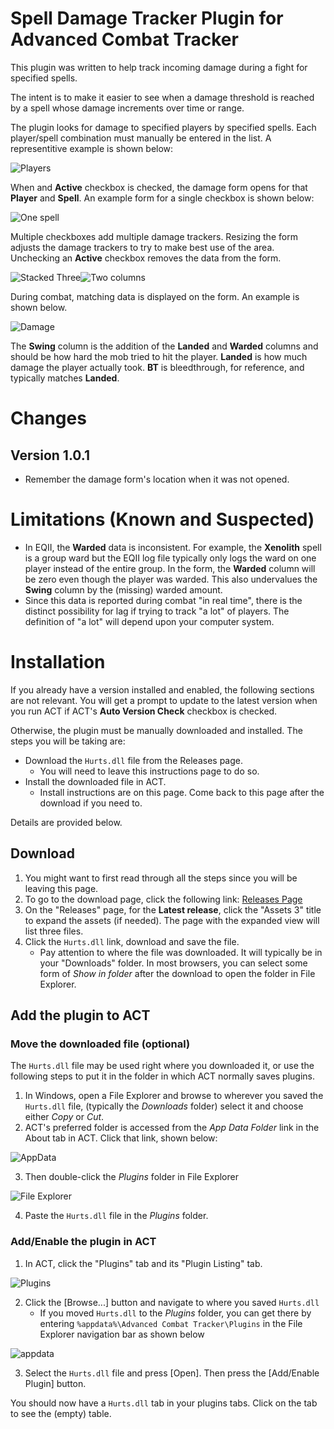 ﻿# Spell Damage Tracker Plugin for Advanced Combat Tracker
This plugin was written to help track incoming damage during a fight for specified spells.

The intent is to make it easier to see when a damage threshold is reached by a spell whose damage increments over time or range.

The plugin looks for damage to specified players by specified spells. Each player/spell combination must manually be entered in the list. A representitive example is shown below:

![Players](images/player-list.png)

When and __Active__ checkbox is checked, the damage form opens for that __Player__ and __Spell__. An example form for a single checkbox is shown below:

![One spell](images/single-control.png)

Multiple checkboxes add multiple damage trackers. Resizing the form adjusts the damage trackers to try to make best use of the area. Unchecking an __Active__ checkbox removes the data from the form.

![Stacked Three](images/stacked-3.png)![Two columns](images/two-columns.png)

During combat, matching data is displayed on the form. An example is shown below.

![Damage](images/damage.png)

The __Swing__ column is the addition of the __Landed__ and __Warded__ columns and should be how hard the mob tried to hit the player. __Landed__ is how much damage the player actually took. __BT__ is bleedthrough, for reference, and typically matches __Landed__.

# Changes
## Version 1.0.1
* Remember the damage form's location when it was not opened.


# Limitations (Known and Suspected)
* In EQII, the __Warded__ data is inconsistent. For example, the __Xenolith__ spell is a group ward but the EQII log file typically only logs the ward on one player instead of the entire group. In the form, the __Warded__ column will be zero even though the player was warded. This also undervalues the __Swing__ column by the (missing) warded amount.
* Since this data is reported during combat "in real time", there is the distinct possibility for lag if trying to track "a lot" of players. The definition of "a lot" will depend upon your computer system.


# Installation

If you already have a version installed and enabled, the following sections are not relevant. You will get a prompt to update to the latest version when you run ACT if ACT's __Auto Version Check__ checkbox is checked.

Otherwise, the plugin must be manually downloaded and installed. 
The steps you will be taking are:
* Download the `Hurts.dll` file from the Releases page. 
  * You will need to leave this instructions page to do so.
* Install the downloaded file in ACT. 
  * Install instructions are on this page. Come back to this page after the download if you need to. 

Details are provided below. 

## Download

1. You might want to first read through all the steps since you will be leaving this page.
2. To go to the download page, click the following link: [Releases Page](https://github.com/jeffjl74/ACT_Hurts/releases)
3. On the "Releases" page, for the __Latest release__, click the "Assets 3" title to expand the assets (if needed). 
The page with the expanded view will list three files.
4. Click the `Hurts.dll` link, download and save the file. 
	* Pay attention to where the file was downloaded. 
It will typically be in your "Downloads" folder.
In most browsers, you can select some form of _Show in folder_ after the download to open the folder in File Explorer.


## Add the plugin to ACT
### Move the downloaded file (optional)
The `Hurts.dll` file may be used right where you downloaded it, or use the following steps to put it in
the folder in which ACT normally saves plugins.

1. In Windows, open a File Explorer and browse to wherever you saved the `Hurts.dll` file, 
(typically the _Downloads_ folder) 
select it and choose either _Copy_ or _Cut_.
2. ACT's preferred folder is accessed from the _App Data Folder_ link in the About tab in ACT. Click that link, shown below:

![AppData](images/act-appdata.png)

3. Then double-click the _Plugins_ folder in File Explorer

![File Explorer](images/app-data.png)

4. Paste the `Hurts.dll` file in the _Plugins_ folder.

### Add/Enable the plugin in ACT
1. In ACT, click the "Plugins" tab and its "Plugin Listing" tab. 

![Plugins](images/plugins-tab.png)

2. Click the [Browse...] button and navigate to where you saved `Hurts.dll`
   * If you moved `Hurts.dll` to the _Plugins_ folder, you can get there by entering 
   `%appdata%\Advanced Combat Tracker\Plugins` 
   in the File Explorer navigation bar as shown below 

![appdata](images/type-appdata.png)

3. Select the `Hurts.dll` file and press [Open]. 
Then press the [Add/Enable Plugin] button. 

You should now have a `Hurts.dll` tab in your plugins tabs. Click on the tab to see the (empty) table. 

